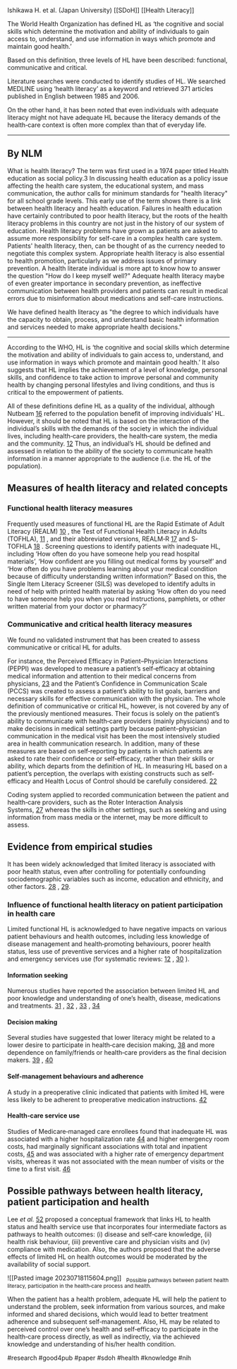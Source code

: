 Ishikawa H. et al. (Japan University)
[[SDoH]] [[Health Literacy]]


The World Health Organization has defined HL as ‘the cognitive and social skills which determine the motivation and ability of individuals to gain access to, understand, and use information in ways which promote and maintain good health.’

Based on this definition, three levels of HL have been described: functional, communicative and critical.

Literature searches were conducted to identify studies of HL. We searched MEDLINE using ‘health literacy’ as a keyword and retrieved 371 articles published in English between 1985 and 2006. 

On the other hand, it has been noted that even individuals with adequate literacy might not have adequate HL because the literacy demands of the health‐care context is often more complex than that of everyday life. [](https://www.ncbi.nlm.nih.gov/pmc/articles/PMC5060442/#b12)

---
## By NLM
What is health literacy?  The term was first used in a 1974 paper titled Health education as social policy.3 In discussing health education as a policy issue affecting the health care system, the educational system, and mass communication, the author calls for minimum standards for "health literacy" for all school grade levels. This early use of the term shows there is a link between health literacy and health education. Failures in health education have certainly contributed to poor health literacy, but the roots of the health literacy problems in this country are not just in the history of our system of education.  Health literacy problems have grown as patients are asked to assume more responsibility for self-care in a complex health care system.  Patients' health literacy, then, can be thought of as the currency needed to negotiate this complex system. Appropriate health literacy is also essential to health promotion, particularly as we address issues of primary prevention.  A health literate individual is more apt to know how to answer the question "How do I keep myself well?"  Adequate health literacy maybe of even greater importance in secondary prevention, as ineffective communication between health providers and patients can result in medical errors due to misinformation about medications and self-care instructions.

We have defined health literacy as "the degree to which individuals have the capacity to obtain, process, and understand basic health information and services needed to make appropriate health decisions."

--- 

According to the WHO, HL is ‘the cognitive and social skills which determine the motivation and ability of individuals to gain access to, understand, and use information in ways which promote and maintain good health.’ It also suggests that HL implies the achievement of a level of knowledge, personal skills, and confidence to take action to improve personal and community health by changing personal lifestyles and living conditions, and thus is critical to the empowerment of patients.

All of these definitions define HL as a quality of the individual, although Nutbeam [16](https://www.ncbi.nlm.nih.gov/pmc/articles/PMC5060442/#b16) referred to the population benefit of improving individuals’ HL. However, it should be noted that HL is based on the interaction of the individual’s skills with the demands of the society in which the individual lives, including health‐care providers, the health‐care system, the media and the community. [12](https://www.ncbi.nlm.nih.gov/pmc/articles/PMC5060442/#b12) Thus, an individual’s HL should be defined and assessed in relation to the ability of the society to communicate health information in a manner appropriate to the audience (i.e. the HL of the population).


## Measures of health literacy and related concepts

### Functional health literacy measures
Frequently used measures of functional HL are the Rapid Estimate of Adult Literacy (REALM) [10](https://www.ncbi.nlm.nih.gov/pmc/articles/PMC5060442/#b10) , the Test of Functional Health Literacy in Adults (TOFHLA), [11](https://www.ncbi.nlm.nih.gov/pmc/articles/PMC5060442/#b11) , and their abbreviated versions, REALM‐R [17](https://www.ncbi.nlm.nih.gov/pmc/articles/PMC5060442/#b17) and S‐TOFHLA [18](https://www.ncbi.nlm.nih.gov/pmc/articles/PMC5060442/#b18) .
Screening questions to identify patients with inadequate HL, including ‘How often do you have someone help you read hospital materials’, ‘How confident are you filling out medical forms by yourself’ and ‘How often do you have problems learning about your medical condition because of difficulty understanding written information?’ Based on this, the Single Item Literacy Screener (SILS) was developed to identify adults in need of help with printed health material by asking ‘How often do you need to have someone help you when you read instructions, pamphlets, or other written material from your doctor or pharmacy?’ [](https://www.ncbi.nlm.nih.gov/pmc/articles/PMC5060442/#b20)

### Communicative and critical health literacy measures
We found no validated instrument that has been created to assess communicative or critical HL for adults. 

For instance, the Perceived Efficacy in Patient–Physician Interactions (PEPPI) was developed to measure a patient’s self‐efficacy at obtaining medical information and attention to their medical concerns from physicians, [23](https://www.ncbi.nlm.nih.gov/pmc/articles/PMC5060442/#b23) and the Patient’s Confidence in Communication Scale (PCCS) was created to assess a patient’s ability to list goals, barriers and necessary skills for effective communication with the physician. The whole definition of communicative or critical HL, however, is not covered by any of the previously mentioned measures. Their focus is solely on the patient’s ability to communicate with health‐care providers (mainly physicians) and to make decisions in medical settings partly because patient–physician communication in the medical visit has been the most intensively studied area in health communication research. In addition, many of these measures are based on self‐reporting by patients in which patients are asked to rate their confidence or self‐efficacy, rather than their skills or ability, which departs from the definition of HL. In measuring HL based on a patient’s perception, the overlaps with existing constructs such as self‐efficacy and Health Locus of Control should be carefully considered. [22](https://www.ncbi.nlm.nih.gov/pmc/articles/PMC5060442/#b22)

Coding system applied to recorded communication between the patient and health‐care providers, such as the Roter Interaction Analysis Systems, [27](https://www.ncbi.nlm.nih.gov/pmc/articles/PMC5060442/#b27) whereas the skills in other settings, such as seeking and using information from mass media or the internet, may be more difficult to assess.

## Evidence from empirical studies
It has been widely acknowledged that limited literacy is associated with poor health status, even after controlling for potentially confounding sociodemographic variables such as income, education and ethnicity, and other factors. [28](https://www.ncbi.nlm.nih.gov/pmc/articles/PMC5060442/#b28) , [29](https://www.ncbi.nlm.nih.gov/pmc/articles/PMC5060442/#b29).


### Influence of functional health literacy on patient participation in health care
Limited functional HL is acknowledged to have negative impacts on various patient behaviours and health outcomes, including less knowledge of disease management and health‐promoting behaviours, poorer health status, less use of preventive services and a higher rate of hospitalization and emergency services use (for systematic reviews: [12](https://www.ncbi.nlm.nih.gov/pmc/articles/PMC5060442/#b12) , [30](https://www.ncbi.nlm.nih.gov/pmc/articles/PMC5060442/#b30) ).

#### Information seeking 
Numerous studies have reported the association between limited HL and poor knowledge and understanding of one’s health, disease, medications and treatments. [31](https://www.ncbi.nlm.nih.gov/pmc/articles/PMC5060442/#b31) , [32](https://www.ncbi.nlm.nih.gov/pmc/articles/PMC5060442/#b32) , [33](https://www.ncbi.nlm.nih.gov/pmc/articles/PMC5060442/#b33) , [34](https://www.ncbi.nlm.nih.gov/pmc/articles/PMC5060442/#b34)

#### Decision making 
Several studies have suggested that lower literacy might be related to a lower desire to participate in health‐care decision making, [38](https://www.ncbi.nlm.nih.gov/pmc/articles/PMC5060442/#b38) and more dependence on family/friends or health‐care providers as the final decision makers. [39](https://www.ncbi.nlm.nih.gov/pmc/articles/PMC5060442/#b39) , [40](https://www.ncbi.nlm.nih.gov/pmc/articles/PMC5060442/#b40)

#### Self‐management behaviours and adherence 
A study in a preoperative clinic indicated that patients with limited HL were less likely to be adherent to preoperative medication instructions. [42](https://www.ncbi.nlm.nih.gov/pmc/articles/PMC5060442/#b42)

#### Health‐care service use 
Studies of Medicare‐managed care enrollees found that inadequate HL was associated with a higher hospitalization rate [44](https://www.ncbi.nlm.nih.gov/pmc/articles/PMC5060442/#b44) and higher emergency room costs, had marginally significant associations with total and inpatient costs, [45](https://www.ncbi.nlm.nih.gov/pmc/articles/PMC5060442/#b45) and was associated with a higher rate of emergency department visits, whereas it was not associated with the mean number of visits or the time to a first visit. [46](https://www.ncbi.nlm.nih.gov/pmc/articles/PMC5060442/#b46)

## Possible pathways between health literacy, patient participation and health
Lee _et al._ [52](https://www.ncbi.nlm.nih.gov/pmc/articles/PMC5060442/#b52) proposed a conceptual framework that links HL to health status and health service use that incorporates four intermediate factors as pathways to health outcomes: (i) disease and self‐care knowledge, (ii) health risk behaviour, (iii) preventive care and physician visits and (iv) compliance with medication. Also, the authors proposed that the adverse effects of limited HL on health outcomes would be moderated by the availability of social support.

![[Pasted image 20230718115604.png]]
 <sub>Possible pathways between patient health literacy, participation in the health‐care process and health.</sub>

When the patient has a health problem, adequate HL will help the patient to understand the problem, seek information from various sources, and make informed and shared decisions, which would lead to better treatment adherence and subsequent self‐management. Also, HL may be related to perceived control over one’s health and self‐efficacy to participate in the health‐care process directly, as well as indirectly, via the achieved knowledge and understanding of his/her health condition.


#research #good4pub #paper #sdoh #health #knowledge #nih 